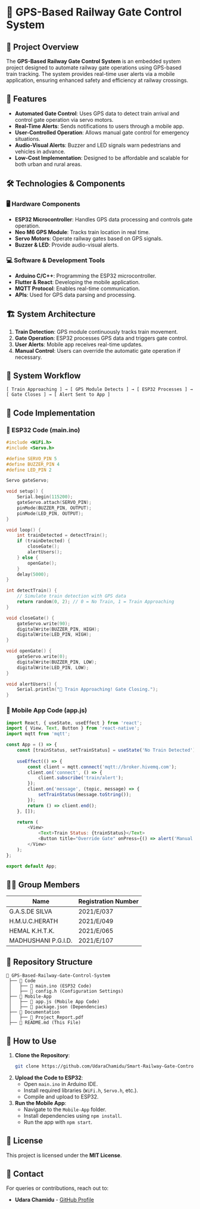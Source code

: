 # 🚦 GPS-Based Railway Gate Control System

## 📌 Project Overview
The **GPS-Based Railway Gate Control System** is an embedded system project designed to automate railway gate operations using GPS-based train tracking. The system provides real-time user alerts via a mobile application, ensuring enhanced safety and efficiency at railway crossings.

## 🎯 Features
- **Automated Gate Control**: Uses GPS data to detect train arrival and control gate operation via servo motors.
- **Real-Time Alerts**: Sends notifications to users through a mobile app.
- **User-Controlled Operation**: Allows manual gate control for emergency situations.
- **Audio-Visual Alerts**: Buzzer and LED signals warn pedestrians and vehicles in advance.
- **Low-Cost Implementation**: Designed to be affordable and scalable for both urban and rural areas.

## 🛠️ Technologies & Components
### 🖥️ Hardware Components
- **ESP32 Microcontroller**: Handles GPS data processing and controls gate operation.
- **Neo M6 GPS Module**: Tracks train location in real time.
- **Servo Motors**: Operate railway gates based on GPS signals.
- **Buzzer & LED**: Provide audio-visual alerts.

### 💻 Software & Development Tools
- **Arduino C/C++**: Programming the ESP32 microcontroller.
- **Flutter & React**: Developing the mobile application.
- **MQTT Protocol**: Enables real-time communication.
- **APIs**: Used for GPS data parsing and processing.

## 🏗️ System Architecture
1. **Train Detection**: GPS module continuously tracks train movement.
2. **Gate Operation**: ESP32 processes GPS data and triggers gate control.
3. **User Alerts**: Mobile app receives real-time updates.
4. **Manual Control**: Users can override the automatic gate operation if necessary.

## 📸 System Workflow
```
[ Train Approaching ] → [ GPS Module Detects ] → [ ESP32 Processes ] → [ Gate Closes ] → [ Alert Sent to App ]
```

## 📂 Code Implementation
### 🚦 ESP32 Code (main.ino)
```cpp
#include <WiFi.h>
#include <Servo.h>

#define SERVO_PIN 5
#define BUZZER_PIN 4
#define LED_PIN 2

Servo gateServo;

void setup() {
    Serial.begin(115200);
    gateServo.attach(SERVO_PIN);
    pinMode(BUZZER_PIN, OUTPUT);
    pinMode(LED_PIN, OUTPUT);
}

void loop() {
    int trainDetected = detectTrain();
    if (trainDetected) {
        closeGate();
        alertUsers();
    } else {
        openGate();
    }
    delay(5000);
}

int detectTrain() {
    // Simulate train detection with GPS data
    return random(0, 2); // 0 = No Train, 1 = Train Approaching
}

void closeGate() {
    gateServo.write(90);
    digitalWrite(BUZZER_PIN, HIGH);
    digitalWrite(LED_PIN, HIGH);
}

void openGate() {
    gateServo.write(0);
    digitalWrite(BUZZER_PIN, LOW);
    digitalWrite(LED_PIN, LOW);
}

void alertUsers() {
    Serial.println("🚨 Train Approaching! Gate Closing.");
}
```

### 📱 Mobile App Code (app.js)
```javascript
import React, { useState, useEffect } from 'react';
import { View, Text, Button } from 'react-native';
import mqtt from 'mqtt';

const App = () => {
    const [trainStatus, setTrainStatus] = useState('No Train Detected');
    
    useEffect(() => {
        const client = mqtt.connect('mqtt://broker.hivemq.com');
        client.on('connect', () => {
            client.subscribe('train/alert');
        });
        client.on('message', (topic, message) => {
            setTrainStatus(message.toString());
        });
        return () => client.end();
    }, []);

    return (
        <View>
            <Text>Train Status: {trainStatus}</Text>
            <Button title="Override Gate" onPress={() => alert('Manual Override Activated!')} />
        </View>
    );
};

export default App;
```

## 👨‍💻 Group Members
| Name | Registration Number |
|---------------------------|----------------|
| G.A.S.DE SILVA | 2021/E/037 |
| H.M.U.C.HERATH | 2021/E/049 |
| HEMAL K.H.T.K. | 2021/E/065 |
| MADHUSHANI P.G.I.D. | 2021/E/107 |

## 📂 Repository Structure
```
📁 GPS-Based-Railway-Gate-Control-System
 ├── 📁 Code
 │   ├── 📄 main.ino (ESP32 Code)
 │   ├── 📄 config.h (Configuration Settings)
 ├── 📁 Mobile-App
 │   ├── 📄 app.js (Mobile App Code)
 │   ├── 📄 package.json (Dependencies)
 ├── 📁 Documentation
 │   ├── 📄 Project_Report.pdf
 ├── 📄 README.md (This File)
```

## 🚀 How to Use
1. **Clone the Repository**:
   ```bash
   git clone https://github.com/UdaraChamidu/Smart-Railway-Gate-Control-System.git
   ```
2. **Upload the Code to ESP32**:
   - Open `main.ino` in Arduino IDE.
   - Install required libraries (`WiFi.h`, `Servo.h`, etc.).
   - Compile and upload to ESP32.
3. **Run the Mobile App**:
   - Navigate to the `Mobile-App` folder.
   - Install dependencies using `npm install`.
   - Run the app with `npm start`.

## 📜 License
This project is licensed under the **MIT License**.

## 📝 Contact
For queries or contributions, reach out to:
- **Udara Chamidu** - [GitHub Profile](https://github.com/UdaraChamidu)
